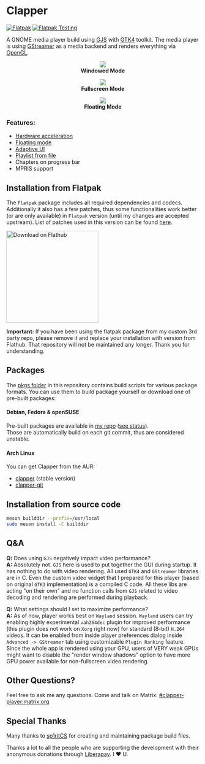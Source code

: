 # Clapper
[![Flatpak](https://github.com/Rafostar/clapper/actions/workflows/flatpak.yml/badge.svg?event=push)](https://github.com/Rafostar/clapper/actions/workflows/flatpak.yml)
[![Flatpak Testing](https://github.com/Rafostar/clapper/actions/workflows/flatpak-testing.yml/badge.svg?event=schedule)](https://github.com/Rafostar/clapper/actions/workflows/flatpak-testing.yml)

A GNOME media player build using [GJS](https://gitlab.gnome.org/GNOME/gjs) with [GTK4](https://www.gtk.org) toolkit.
The media player is using [GStreamer](https://gstreamer.freedesktop.org/) as a media backend and renders everything via [OpenGL](https://www.opengl.org).

<p align="center">
<img src="https://raw.githubusercontent.com/wiki/Rafostar/clapper/media/screenshot-windowed.png"><br>
  <b>Windowed Mode</b>
</p>

<p align="center">
<img src="https://raw.githubusercontent.com/wiki/Rafostar/clapper/media/screenshot-fullscreen.png"><br>
  <b>Fullscreen Mode</b>
</p>

<p align="center">
<img src="https://raw.githubusercontent.com/wiki/Rafostar/clapper/media/screenshot-floating.png"><br>
  <b>Floating Mode</b>
</p>

### Features:
* [Hardware acceleration](https://github.com/Rafostar/clapper/wiki/Hardware-acceleration)
* [Floating mode](https://github.com/Rafostar/clapper/wiki/Floating-mode)
* [Adaptive UI](https://raw.githubusercontent.com/wiki/Rafostar/clapper/media/screenshot-mobile.png)
* [Playlist from file](https://github.com/Rafostar/clapper/wiki/Playlists)
* Chapters on progress bar
* MPRIS support

## Installation from Flatpak
The `Flatpak` package includes all required dependencies and codecs.
Additionally it also has a few patches, thus some functionalities work better (or are only available) in `Flatpak` version (until my changes are accepted upstream). List of patches used in this version can be found [here](https://github.com/Rafostar/clapper/issues/35).

<a href='https://flathub.org/apps/details/com.github.rafostar.Clapper'><img width='240' alt='Download on Flathub' src='https://flathub.org/assets/badges/flathub-badge-en.png'/></a>

**Important:** If you have been using the flatpak package from my custom 3rd party repo, please remove it and replace your installation with version from Flathub. That repository will not be maintained any longer. Thank you for understanding.

## Packages
The [pkgs folder](https://github.com/Rafostar/clapper/tree/master/pkgs) in this repository contains build scripts for various package formats. You can use them to build package yourself or download one of pre-built packages:

#### Debian, Fedora & openSUSE
Pre-built packages are available in [my repo](https://software.opensuse.org//download.html?project=home%3ARafostar&package=clapper) ([see status](https://build.opensuse.org/package/show/home:Rafostar/clapper)).<br>
Those are automatically build on each git commit, thus are considered unstable.

#### Arch Linux
You can get Clapper from the AUR:
* [clapper](https://aur.archlinux.org/packages/clapper) (stable version)
* [clapper-git](https://aur.archlinux.org/packages/clapper-git)

## Installation from source code
```sh
meson builddir --prefix=/usr/local
sudo meson install -C builddir
```

## Q&A
**Q:** Does using `GJS` negatively impact video performance?<br>
**A:** Absolutely not. `GJS` here is used to put together the GUI during startup.
It has nothing to do with video rendering. All used `GTK4` and `GStreamer` libraries are in C.
Even the custom video widget that I prepared for this player (based on original `GTK3` implementation) is a compiled C code.
All these libs are acting "on their own" and no function calls from `GJS` related to video decoding and rendering are performed during playback.

**Q:** What settings should I set to maximize performance?<br>
**A:** As of now, player works best on `Wayland` session. `Wayland` users can try enabling highly experimental `vah264dec` plugin for improved performance (this plugin does not work on `Xorg` right now) for standard (8-bit) `H.264` videos.
It can be enabled from inside player preferences dialog inside `Advanced -> GStreamer` tab using customizable `Plugin Ranking` feature.
Since the whole app is rendered using your GPU, users of VERY weak GPUs might want to disable the "render window shadows" option to have more GPU power available for non-fullscreen video rendering.

## Other Questions?
Feel free to ask me any questions. Come and talk on Matrix: [#clapper-player:matrix.org](https://matrix.to/#/#clapper-player:matrix.org)

## Special Thanks
Many thanks to [sp1ritCS](https://github.com/sp1ritCS) for creating and maintaining package build files.

Thanks a lot to all the people who are supporting the development with their anonymous donations through [Liberapay](https://liberapay.com/Clapper/). I :heart: U.
